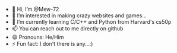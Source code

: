 - 👋 Hi, I’m @Mew-72
- 👀 I’m interested in making crazy websites and games...
- 🌱 I’m currently learning C/C++ and Python from Harvard's cs50p
- 📫 You can reach out to me directly on github
- 😄 Pronouns: He/Him
- ⚡ Fun fact: I don't there is any...:)

<!---
Mew-72/Mew-72 is a ✨ special ✨ repository because its `README.md` (this file) appears on your GitHub profile.
You can click the Preview link to take a look at your changes.
--->
